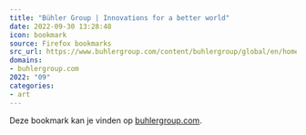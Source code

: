 ```yaml
---
title: "Bühler Group | Innovations for a better world"
date: 2022-09-30 13:28:48
icon: bookmark
source: Firefox bookmarks
src_url: https://www.buhlergroup.com/content/buhlergroup/global/en/homepage.html
domains:
- buhlergroup.com
2022: "09"
categories:
- art
---
```

Deze bookmark kan je vinden op [buhlergroup.com](https://www.buhlergroup.com/content/buhlergroup/global/en/homepage.html).
